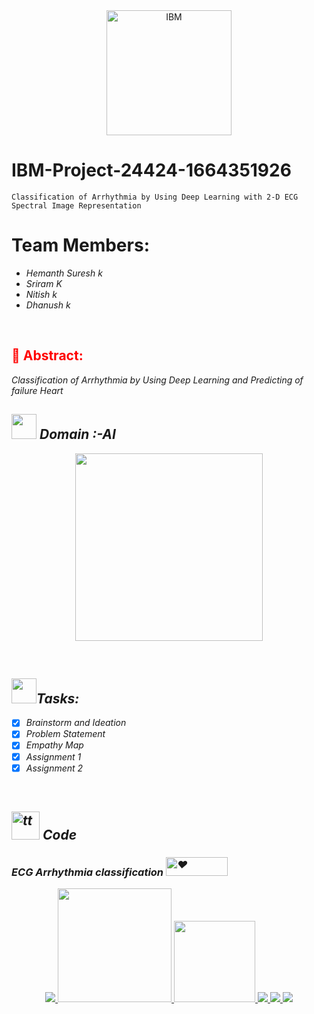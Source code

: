 <div align="center">
<img src="https://camo.githubusercontent.com/b01d35c369b6c7e88ce663231fa9913def465d0804c29f017a3baf0fc7470d5e/68747470733a2f2f75706c6f61642e77696b696d656469612e6f72672f77696b6970656469612f636f6d6d6f6e732f352f35312f49424d5f6c6f676f2e737667" alt="IBM" width="200" heigth="200">
</div>


# IBM-Project-24424-1664351926
    Classification of Arrhythmia by Using Deep Learning with 2-D ECG Spectral Image Representation

<h1><img=https://raw.githubusercontent.com/Tarikul-Islam-Anik/Animated-Fluent-Emojis/master/Emojis/People%20with%20professions/Man%20Technologist%20Light%20Skin%20Tone.png width="40px">Team Members:</h1>
<ul><i>
   <li> Hemanth Suresh k</li>
   <li> Sriram K</<li>
   <li> Nitish k</li>
   <li> Dhanush k</li>
</ul></i>

<br>

<h2 style="color:red;"> 📃 Abstract:</h2><i>
<p> Classification of Arrhythmia by Using Deep Learning and Predicting of failure Heart
</p>

<h2><img src="https://raw.githubusercontent.com/Tarikul-Islam-Anik/Animated-Fluent-Emojis/master/Emojis/People%20with%20professions/Man%20Technologist%20Light%20Skin%20Tone.png" width="40px"> Domain :-AI</h2>

<p float="middle" align= "center">
  <img src="https://camo.githubusercontent.com/cc3bc7373eefc18f07892dad008c049e491c64c0cfed67e61407eec290da749b/68747470733a2f2f6d69726f2e6d656469756d2e636f6d2f6d61782f313430302f302a372d387230782d6e5270754a6d3762772e676966" width=300>
</p>
<br>

<h2><img src="https://raw.githubusercontent.com/Tarikul-Islam-Anik/Animated-Fluent-Emojis/master/Emojis/Hand%20gestures/Mechanical%20Arm.png" width="40px">Tasks:</h2>

- [x] Brainstorm and Ideation <br>
- [x] Problem Statement <br>
- [x] Empathy Map <br>
- [x] Assignment 1 <br>
- [x] Assignment 2  <br>
<br>

<h2><img src="https://media0.giphy.com/media/VdoIFLsMIlwzfKD520/giphy.gif?cid=ecf05e4718qzcm0rnb6rpdizx2f3seigv4pf750olcrfi3do&rid=giphy.gif&ct=s" alt="tt" width="45px">
Code </h2>
<h3 align="left">  ECG Arrhythmia classification  <picture>
  <source srcset="https://media.giphy.com/media/eH9sawQbajAQM/giphy.gif" type="image/webp">
  <img src="https://media.giphy.com/media/eH9sawQbajAQM/giphy.gif" alt="❤" width="99" height="30">
</picture> </h3>
<p align="center">
<a href="https://www.ibm.com/in-en">
<img src="https://img.shields.io/badge/IBM-052FAD.svg?style=for-the-badge&logo=IBM&logoColor=white"> 
</a>
   <a href="https://www.python.org/g">
    <img src="https://forthebadge.com/images/badges/made-with-python.svg" width =182 >
  </a>

  <a href="https://www.ibm.com/cloud">
      <img src="https://img.shields.io/badge/IBM%20Watson-BE95FF.svg?style=for-the-badge&logo=IBM-Watson&logoColor=white" width=130>
  </a>
  <a href="https://opencv.org/">
    <img src="https://img.shields.io/badge/OpenCV-5C3EE8.svg?style=for-the-badge&logo=OpenCV&logoColor=white">
   </a>
 
  <a href="https://pandas.pydata.org/">
    <img src="https://img.shields.io/badge/pandas-150458.svg?style=for-the-badge&logo=pandas&logoColor=white">
    </a>
 
 <a href="https://keras.io/">
    <img src="https://img.shields.io/badge/Keras-D00000.svg?style=for-the-badge&logo=Keras&logoColor=white">
    </a>
</p>
